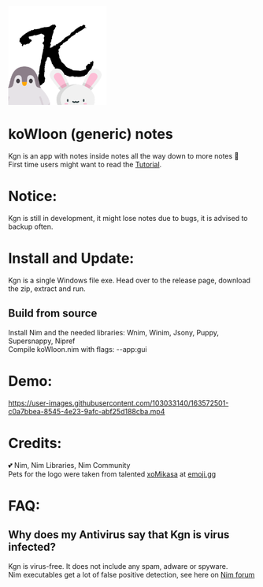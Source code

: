 ![This is an image](goldenSoup/gyoza/Untitled3.png)

# koWloon (generic) notes

Kgn is an app with notes inside notes all the way down to more notes 📝 <br />
First time users might want to read the [Tutorial](https://github.com/endriVV/koWloon-generic-notes/wiki/Basic-Tutorial).

# Notice:

Kgn is still in development, it might lose notes due to bugs, it is advised to backup often.


# Install and Update:

Kgn is a single Windows file exe. Head over to the release page, download the zip, extract and run.

## Build from source


Install Nim and the needed libraries: Wnim, Winim, Jsony, Puppy, Supersnappy, Nipref <br />
Compile koWloon.nim with flags: --app:gui

# Demo:

https://user-images.githubusercontent.com/103033140/163572501-c0a7bbea-8545-4e23-9afc-abf25d188cba.mp4


# Credits:

💕 Nim, Nim Libraries, Nim Community <br />
 Pets for the logo were taken from talented [xoMikasa](https://emoji.gg/user/647561486712963101) at [emoji.gg](https://emoji.gg)


# FAQ:
## Why does my Antivirus say that Kgn is virus infected?
Kgn is virus-free. It does not include any spam, adware or spyware. <br />
Nim executables get a lot of false positive detection, see here on [Nim forum](https://forum.nim-lang.org/t/7885)

